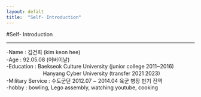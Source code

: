 ```yaml
---
layout: defalt
title:  "Self- Introduction"
---
```


#Self- Introduction
<hr>

-Name : 김건희 (kim keon hee) <br>
-Age : 92.05.08 (어버이날) <br>
-Education : Baekseok Culture University (junior college 2011~2016) <br>
　　　　　　　Hanyang Cyber University (transfer 2021 2023) <br>
-Military Service : 수도군단 2012.07 ~ 2014.04 육군 병장 만기 전역 <br>
-hobby : bowling, Lego assembly, watching youtube, cooking <br>

